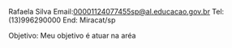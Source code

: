 Rafaela Silva
Email:00001124077455sp@al.educacao.gov.br
Tel:(13)996290000
End: Miracat/sp

Objetivo:
Meu objetivo é atuar na aréa 
